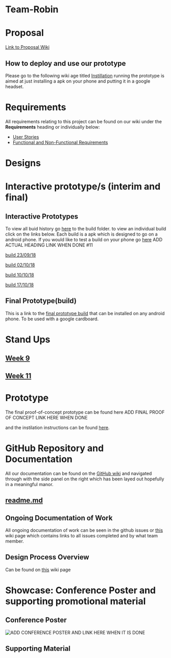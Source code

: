 # Team-Robin
# Proposal
[Link to Proposal Wiki](https://github.com/deco3500-2018/Team-Robin/wiki/Proposal)

## How to deploy and use our prototype
Please go to the following wiki age titled [Instillation](https://github.com/deco3500-2018/Team-Robin/wiki/Installation)
running the prototype is aimed at just installing a apk on your phone and putting it in a google headset.

# Requirements
All requirements relating to this project can be found on our wiki under the **Requirements** heading or individually below:
 - [User Stories](https://github.com/deco3500-2018/Team-Robin/wiki/User-Stories)
 - [Functional and Non-Functional Requirements](https://github.com/deco3500-2018/Team-Robin/wiki/Functional-and-Non-Functional)
# Designs
# Interactive prototype/s (interim and final)
## Interactive Prototypes
To view all buid history go [here](https://github.com/deco3500-2018/Team-Robin/tree/master/Builds) to the build folder. to view an individual build click on the links below. Each build is a apk which is designed to go on a android phone. If you would like to test a build on your phone go [here](https://github.com/deco3500-2018/Team-Robin/wiki/Installation) ADD ACTUAL HEADING LINK WHEN DONE #11
  
  
[build 23/09/18](https://github.com/deco3500-2018/Team-Robin/blob/master/Builds/23-09-18%20-%20build.apk)
 
 
[build 02/10/18](https://github.com/deco3500-2018/Team-Robin/blob/master/Builds/02-10-18-build.apk)


[build 10/10/18](https://github.com/deco3500-2018/Team-Robin/blob/master/Builds/10-10-18%20build.apk)

[build 17/10/18](https://github.com/deco3500-2018/Team-Robin/blob/master/Builds/17-10-18%20build.apk)

## Final Prototype(build)
This is a link to the [final prototype build](https://github.com/deco3500-2018/Team-Robin/blob/master/Builds/17-10-18%20build.apk) that can be installed on any android phone. To be used with a google cardboard.

# Stand Ups
## [Week 9](https://github.com/deco3500-2018/Team-Robin/wiki/Stand-Up-Week-9)
## [Week 11](https://github.com/deco3500-2018/Team-Robin/wiki/Stand-Up-Week-11)
# Prototype
The final proof-of-concept prototype can be found here ADD FINAL PROOF OF CONCEPT LINK HERE WHEN DONE

and the instilation instructions can be found [here](https://github.com/deco3500-2018/Team-Robin/wiki/Installation).
  
# GitHub Repository and Documentation
All our documentation can be found on the [GitHub wiki](https://github.com/deco3500-2018/Team-Robin/wiki) and navigated through with the side panel on the right which has been layed out hopefully in a meaningful manor.
## [readme.md](https://github.com/deco3500-2018/Team-Robin/blob/master/README.md)

## Ongoing Documentation of Work
All ongoing documentation of work can be seen in the github issues or [this](https://github.com/deco3500-2018/Team-Robin/wiki/Ongoing-Documentation-of-Work) wiki page which contains links to all issues completed and by what team member.

## Design Process Overview
Can be found on [this]() wiki page
# Showcase: Conference Poster and supporting promotional material
## Conference Poster
![ADD CONFERENCE POSTER AND LINK HERE WHEN IT IS DONE]()

## Supporting Material
